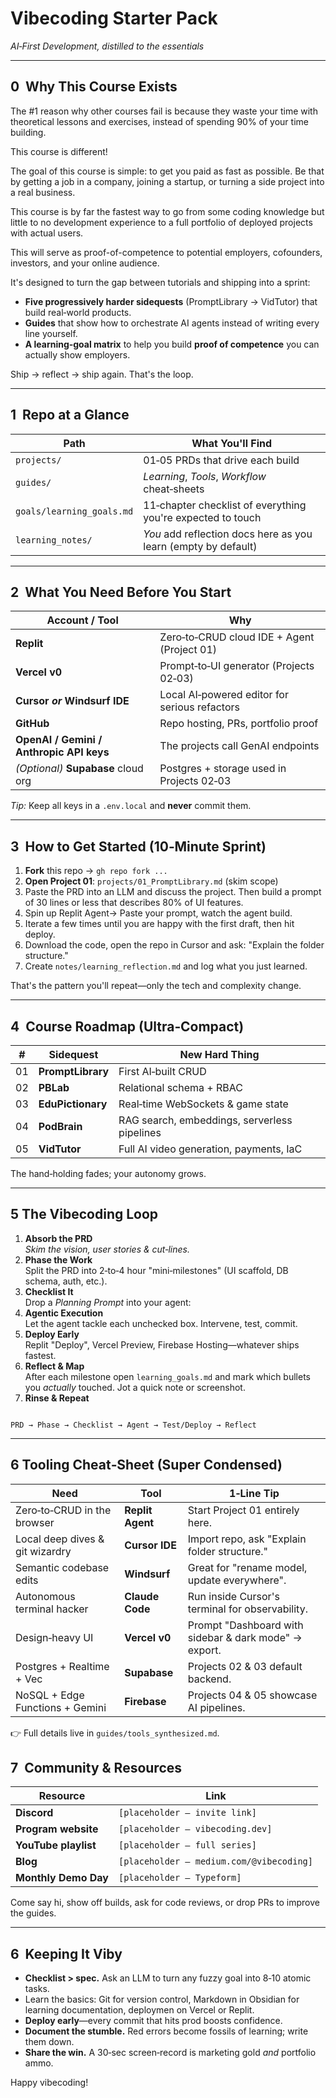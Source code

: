 # Vibecoding Starter Pack  
*AI‑First Development, distilled to the essentials*

---

## 0  Why This Course Exists  

The \#1 reason why other courses fail is because they waste your time with theoretical lessons and exercises, instead of spending 90% of your time building.

This course is different!

The goal of this course is simple: to get you paid as fast as possible. Be that by getting a job in a company, joining a startup, or turning a side project into a real business.

This course is by far the fastest way to go from some coding knowledge but little to no development experience to a full portfolio of deployed projects with actual users. 

This will serve as proof-of-competence to potential employers, cofounders, investors, and your online audience.

It's designed to turn the gap between tutorials and shipping into a sprint:

* **Five progressively harder sidequests** (PromptLibrary → VidTutor) that build real‑world products.
* **Guides** that show how to orchestrate AI agents instead of writing every line yourself.
* **A learning‑goal matrix** to help you build **proof of competence** you can actually show employers.

Ship → reflect → ship again. That's the loop.  

---

## 1  Repo at a Glance  

| Path | What You'll Find |
|-----|------------------|
| `projects/` | 01‑05 PRDs that drive each build |
| `guides/` | *Learning*, *Tools*, *Workflow* cheat‑sheets |
| `goals/learning_goals.md` | 11‑chapter checklist of everything you're expected to touch |
| `learning_notes/` | *You* add reflection docs here as you learn (empty by default) |

---

## 2  What You Need Before You Start  

| Account / Tool | Why |
|---------------|-----|
| **Replit** | Zero‑to‑CRUD cloud IDE + Agent (Project 01) |
| **Vercel v0** | Prompt‑to‑UI generator (Projects 02‑03) |
| **Cursor *or* Windsurf IDE** | Local AI‑powered editor for serious refactors |
| **GitHub** | Repo hosting, PRs, portfolio proof |
| **OpenAI / Gemini / Anthropic API keys** | The projects call GenAI endpoints |
| *(Optional)* **Supabase** cloud org | Postgres + storage used in Projects 02‑03 |

*Tip:* Keep all keys in a `.env.local` and **never** commit them.

---

## 3  How to Get Started (10‑Minute Sprint)  

1. **Fork** this repo → `gh repo fork ...`  
2. **Open Project 01**: `projects/01_PromptLibrary.md` (skim scope)  
3. Paste the PRD into an LLM and discuss the project. Then build a prompt of 30 lines or less that describes 80% of UI features.
4. Spin up Replit Agent→ Paste your prompt, watch the agent build.
5. Iterate a few times until you are happy with the first draft, then hit deploy.
6. Download the code, open the repo in Cursor and ask: "Explain the folder structure."  
7. Create `notes/learning_reflection.md` and log what you just learned.

That's the pattern you'll repeat—only the tech and complexity change.

---

## 4  Course Roadmap (Ultra‑Compact)

|  #  | Sidequest         | New Hard Thing                               |
| :-: | ----------------- | -------------------------------------------- |
| 01  | **PromptLibrary** | First AI‑built CRUD                          |
| 02  | **PBLab**         | Relational schema + RBAC                     |
| 03  | **EduPictionary** | Real‑time WebSockets & game state            |
| 04  | **PodBrain**      | RAG search, embeddings, serverless pipelines |
| 05  | **VidTutor**      | Full AI video generation, payments, IaC      |

The hand‑holding fades; your autonomy grows.

---
## 5  The Vibecoding Loop  

1. **Absorb the PRD**  
   *Skim the vision, user stories & cut‑lines.*  
2. **Phase the Work**  
   Split the PRD into 2‑to‑4 hour "mini‑milestones" (UI scaffold, DB schema, auth, etc.).  
3. **Checklist It**  
   Drop a *Planning Prompt* into your agent:  
4. **Agentic Execution**  
Let the agent tackle each unchecked box. Intervene, test, commit.  
5. **Deploy Early**  
Replit "Deploy", Vercel Preview, Firebase Hosting—whatever ships fastest.  
6. **Reflect & Map**  
After each milestone open `learning_goals.md` and mark which bullets you *actually* touched. Jot a quick note or screenshot.  
7. **Rinse & Repeat**  

```

PRD → Phase → Checklist → Agent → Test/Deploy → Reflect

```

---

## 6  Tooling Cheat‑Sheet (Super Condensed)  

| Need                            | Tool             | 1‑Line Tip                                            |
| ------------------------------- | ---------------- | ----------------------------------------------------- |
| Zero‑to‑CRUD in the browser     | **Replit Agent** | Start Project 01 entirely here.                       |
| Local deep dives & git wizardry | **Cursor IDE**   | Import repo, ask "Explain folder structure."          |
| Semantic codebase edits         | **Windsurf**     | Great for "rename model, update everywhere".          |
| Autonomous terminal hacker      | **Claude Code**  | Run inside Cursor's terminal for observability.       |
| Design‑heavy UI                 | **Vercel v0**    | Prompt "Dashboard with sidebar & dark mode" → export. |
| Postgres + Realtime + Vec       | **Supabase**     | Projects 02 & 03 default backend.                     |
| NoSQL + Edge Functions + Gemini | **Firebase**     | Projects 04 & 05 showcase AI pipelines.               |

👉  Full details live in `guides/tools_synthesized.md`.
## 7  Community & Resources  

| Resource             | Link                                     |
| -------------------- | ---------------------------------------- |
| **Discord**          | `[placeholder – invite link]`            |
| **Program website**  | `[placeholder – vibecoding.dev]`         |
| **YouTube playlist** | `[placeholder – full series]`            |
| **Blog**             | `[placeholder – medium.com/@vibecoding]` |
| **Monthly Demo Day** | `[placeholder – Typeform]`               |

Come say hi, show off builds, ask for code reviews, or drop PRs to improve the guides.

---

## 6  Keeping It Viby  

* **Checklist > spec.** Ask an LLM to turn any fuzzy goal into 8‑10 atomic tasks.  
* Learn the basics: Git for version control, Markdown in Obsidian for learning documentation, deploymen on Vercel or Replit.
* **Deploy early**—every commit that hits prod boosts confidence.  
* **Document the stumble.** Red errors become fossils of learning; write them down.  
* **Share the win.** A 30‑sec screen‑record is marketing gold *and* portfolio ammo.

Happy vibecoding!